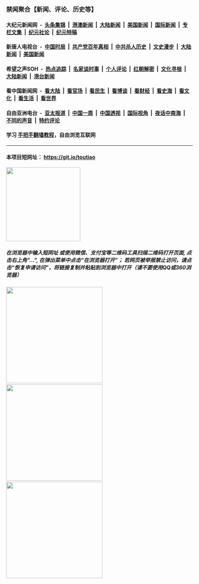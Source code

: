 ### 禁闻聚合【新闻、评论、历史等】

#### 大纪元新闻网 &nbsp;-&nbsp; [头条集锦](indexes/E头条集锦.md?t=02160555) &nbsp;|&nbsp; [港澳新闻](indexes/E港澳新闻.md?t=02160555)  &nbsp;|&nbsp; [大陆新闻](indexes/E大陆新闻.md?t=02160555) &nbsp;|&nbsp; [美国新闻](indexes/E美国新闻.md?t=02160555) &nbsp;|&nbsp; [国际新闻](indexes/E国际新闻.md?t=02160555) &nbsp;|&nbsp; [专栏文集](indexes/E专栏文集.md?t=02160555) &nbsp;|&nbsp; [纪元社论](indexes/E纪元社论.md?t=02160555) &nbsp;|&nbsp; [纪元特稿](indexes/E纪元特稿.md?t=02160555) 

#### 新唐人电视台 &nbsp;-&nbsp; [中国时局](indexes/N中国时局.md?t=02160555) &nbsp;|&nbsp; [共产党百年真相](indexes/N共产党百年真相.md?t=02160555) &nbsp;|&nbsp; [中共杀人历史](indexes/N中共杀人历史.md?t=02160555) &nbsp;|&nbsp; [文史漫步](indexes/N文史漫步.md?t=02160555) &nbsp;|&nbsp; [大陆新闻](indexes/N大陆新闻.md?t=02160555) &nbsp;|&nbsp; [美国新闻](indexes/N美国新闻.md?t=02160555)

#### 希望之声SOH &nbsp;-&nbsp; [热点追踪](indexes/H热点追踪.md?t=02160555) &nbsp;|&nbsp; [名家谈时事](indexes/H名家谈时事.md?t=02160555) &nbsp;|&nbsp; [个人评论](indexes/H个人评论.md?t=02160555)  &nbsp;|&nbsp; [红朝解密](indexes/H红朝解密.md?t=02160555) &nbsp;|&nbsp; [文化寻根](indexes/H文化寻根.md?t=02160555) &nbsp;|&nbsp; [大陆新闻](indexes/H大陆新闻.md?t=02160555) &nbsp;|&nbsp; [港台新闻](indexes/H港台新闻.md?t=02160555)

#### 看中国新闻网 &nbsp;-&nbsp; [看大陆](indexes/S看大陆.md?t=02160555) &nbsp;|&nbsp; [看官场](indexes/S看官场.md?t=02160555) &nbsp;|&nbsp; [看民生](indexes/S看民生.md?t=02160555)  &nbsp;|&nbsp; [看博谈](indexes/S看博谈.md?t=02160555) &nbsp;|&nbsp; [看财经](indexes/S看财经.md?t=02160555) &nbsp;|&nbsp; [看史海](indexes/S看史海.md?t=02160555) &nbsp;|&nbsp; [看文化](indexes/S看文化.md?t=02160555) &nbsp;|&nbsp; [看生活](indexes/S看生活.md?t=02160555) &nbsp;|&nbsp; [看世界](indexes/S看世界.md?t=02160555)

#### 自由亚洲电台 &nbsp;-&nbsp; [亚太报道](indexes/R亚太报道.md?t=02160555) &nbsp;|&nbsp; [中国一周](indexes/R中国一周.md?t=02160555) &nbsp;|&nbsp; [中国透视](indexes/R中国透视.md?t=02160555)  &nbsp;|&nbsp; [国际视角](indexes/R国际视角.md?t=02160555) &nbsp;|&nbsp; [夜话中南海](indexes/R夜话中南海.md?t=02160555) &nbsp;|&nbsp; [不同的声音](indexes/R不同的声音.md?t=02160555) &nbsp;|&nbsp; [特约评论](indexes/R特约评论.md?t=02160555)

#### 学习 [手把手翻墙教程](https://github.com/gfw-breaker/guides/wiki)，自由浏览互联网

----

#### 本项目短网址： https://git.io/toutiao
<img src="https://raw.githubusercontent.com/gfw-breaker/banned-news/master/scripts/img/qr.png" width="200px"/>  

##### 在浏览器中输入短网址 或使用微信、支付宝等二维码工具扫描二维码打开页面, 点击右上角"...", 在弹出菜单中点击“在浏览器打开”； 若网页被举报禁止访问，请点击“恢复申请访问”，将链接复制并粘贴到浏览器中打开（请不要使用QQ或360浏览器）

<img src="https://raw.githubusercontent.com/gfw-breaker/banned-news/master/scripts/img/1.png" width="260px"/> &nbsp; <img src="https://raw.githubusercontent.com/gfw-breaker/banned-news/master/scripts/img/2.png" width="260px"/> &nbsp; <img src="https://raw.githubusercontent.com/gfw-breaker/banned-news/master/scripts/img/3.png" width="260px"/>
